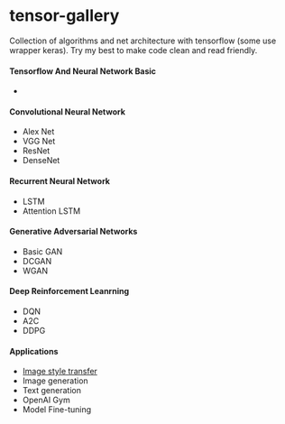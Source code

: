 # tensor-gallery
Collection of algorithms and net architecture with tensorflow (some use wrapper keras).
Try my best to make code clean and read friendly.

#### Tensorflow And Neural Network Basic
- 
#### Convolutional Neural Network
- Alex Net
- VGG Net
- ResNet
- DenseNet
#### Recurrent Neural Network
- LSTM
- Attention LSTM

#### Generative Adversarial Networks
- Basic GAN
- DCGAN
- WGAN
#### Deep Reinforcement Leanrning
- DQN
- A2C
- DDPG

#### Applications 

- [Image style transfer](https://github.com/JasonHanG/tensor-gallery/tree/master/style-transfer)
- Image generation
- Text generation
- OpenAI Gym
- Model Fine-tuning

